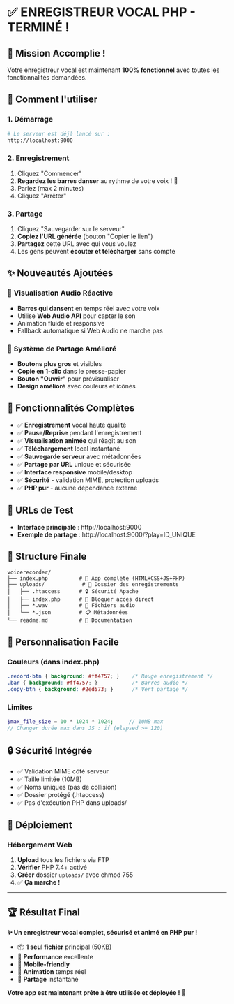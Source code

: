 # ✅ ENREGISTREUR VOCAL PHP - TERMINÉ !

## 🎉 Mission Accomplie !

Votre enregistreur vocal est maintenant **100% fonctionnel** avec toutes les fonctionnalités demandées.

## 🚀 Comment l'utiliser

### 1. **Démarrage**
```bash
# Le serveur est déjà lancé sur :
http://localhost:9000
```

### 2. **Enregistrement** 
1. Cliquez "Commencer" 
2. **Regardez les barres danser** au rythme de votre voix ! 🎵
3. Parlez (max 2 minutes)
4. Cliquez "Arrêter"

### 3. **Partage**
1. Cliquez "Sauvegarder sur le serveur"
2. **Copiez l'URL générée** (bouton "Copier le lien")
3. **Partagez** cette URL avec qui vous voulez
4. Les gens peuvent **écouter et télécharger** sans compte

## ✨ Nouveautés Ajoutées

### 🎵 **Visualisation Audio Réactive**
- **Barres qui dansent** en temps réel avec votre voix
- Utilise **Web Audio API** pour capter le son
- Animation fluide et responsive
- Fallback automatique si Web Audio ne marche pas

### 🔗 **Système de Partage Amélioré**
- **Boutons plus gros** et visibles
- **Copie en 1-clic** dans le presse-papier
- **Bouton "Ouvrir"** pour prévisualiser
- **Design amélioré** avec couleurs et icônes

## 📱 Fonctionnalités Complètes

- ✅ **Enregistrement** vocal haute qualité
- ✅ **Pause/Reprise** pendant l'enregistrement
- ✅ **Visualisation animée** qui réagit au son
- ✅ **Téléchargement** local instantané
- ✅ **Sauvegarde serveur** avec métadonnées
- ✅ **Partage par URL** unique et sécurisée
- ✅ **Interface responsive** mobile/desktop
- ✅ **Sécurité** - validation MIME, protection uploads
- ✅ **PHP pur** - aucune dépendance externe

## 🎯 URLs de Test

- **Interface principale** : http://localhost:9000
- **Exemple de partage** : http://localhost:9000/?play=ID_UNIQUE

## 📁 Structure Finale

```
voicerecorder/
├── index.php          # 🎵 App complète (HTML+CSS+JS+PHP)
├── uploads/            # 📁 Dossier des enregistrements
│   ├── .htaccess      # 🔒 Sécurité Apache  
│   ├── index.php      # 🚫 Bloquer accès direct
│   ├── *.wav          # 🎤 Fichiers audio
│   └── *.json         # 📋 Métadonnées
└── readme.md          # 📖 Documentation
```

## 🎨 Personnalisation Facile

### Couleurs (dans index.php)
```css
.record-btn { background: #ff4757; }    /* Rouge enregistrement */
.bar { background: #ff4757; }           /* Barres audio */  
.copy-btn { background: #2ed573; }      /* Vert partage */
```

### Limites
```php
$max_file_size = 10 * 1024 * 1024;     // 10MB max
// Changer durée max dans JS : if (elapsed >= 120)
```

## 🔒 Sécurité Intégrée

- ✅ Validation MIME côté serveur
- ✅ Taille limitée (10MB)
- ✅ Noms uniques (pas de collision)
- ✅ Dossier protégé (.htaccess)
- ✅ Pas d'exécution PHP dans uploads/

## 🚀 Déploiement

### Hébergement Web
1. **Upload** tous les fichiers via FTP
2. **Vérifier** PHP 7.4+ activé
3. **Créer** dossier `uploads/` avec chmod 755
4. ✅ **Ça marche !**

---

## 🏆 Résultat Final

**✨ Un enregistreur vocal complet, sécurisé et animé en PHP pur !**

- 📦 **1 seul fichier** principal (50KB)
- 🚀 **Performance** excellente
- 📱 **Mobile-friendly**
- 🎵 **Animation** temps réel
- 🔗 **Partage** instantané

**Votre app est maintenant prête à être utilisée et déployée !** 🎉